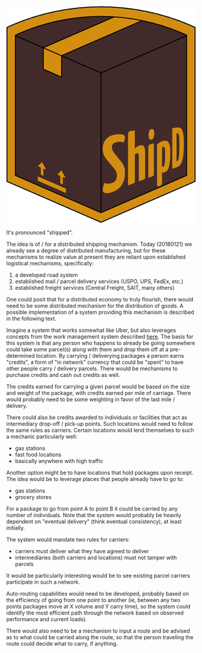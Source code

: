 ![ShipD Logo](/rsrc/shipd_logo-02.png)

It's pronounced "shipped".

The idea is of / for a distributed shipping mechanism. Today (20180121) we already see a degree of distributed manufacturing, but for these mechanisms to realize value at present they are reliant upon established logistical mechanisms, specifically:
1. a developed road system
1. established mail / parcel delivery services (USPO, UPS, FedEx, etc.)
1. established freight services (Central Freight, SAIT, many others)

One could posit that for a distributed economy to truly flourish, there would need to be some distributed mechanism for the distribution of goods. A possible implementation of a system providing this mechanism is described in the following text.

Imagine a system that works somewhat like Uber, but also leverages concepts from the work management system described [here](https://gist.github.com/johnny-b-goode/b35bf3e5caa90d8c70d41babf4754943). The basis for this system is that any person who happens to already be going somewhere could take some parcel(s) along with them and drop them off at a pre-determined location. By carrying / deliverying packages a person earns "credits", a form of "in network" currency that could be "spent" to have other people carry / delivery parcels. There would be mechanisms to purchase credits and cash out credits as well.

The credits earned for carrying a given parcel would be based on the size and weight of the package, with credits earned per mile of carriage. There would probably need to be some weighting in favor of the last mile / delivery.

There could also be credits awarded to individuals or facilities that act as intermediary drop-off / pick-up points. Such locations would need to follow the same rules as carriers. Certain locations would lend themselves to such a mechanic particularly well:
* gas stations
* fast food locations
* basically anywhere with high traffic

Another option might be to have locations that hold packages upon receipt. The idea would be to leverage places that people already have to go to:
* gas stations
* grocery stores

For a package to go from point A to point B it could be carried by any number of individuals. Note that the system would probably be heavily dependent on "eventual delivery" (think eventual consistency), at least initially.

The system would mandate two rules for carriers:
* carriers must deliver what they have agreed to deliver
* intermediaries (both carriers and locations) must not tamper with parcels

It would be particularly interesting would be to see existing parcel carriers participate in such a network.

Auto-routing capabilities would need to be developed, probably based on the efficiency of going from one point to another (ie, between any two points packages move at X volume and Y carry time), so the system could identify the most efficient path through the network based on observed performance and current loads).

There would also need to be a mechanism to input a route and be advised as to what could be carried along the route, so that the person traveling the route could decide what to carry, if anything.
